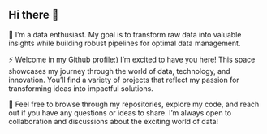 ## Hi there 👋


🌟 I’m a data enthusiast. My goal is to transform raw data into valuable insights while building robust pipelines for optimal data management.

⚡ Welcome in my Github profile:) I’m excited to have you here! This space showcases my journey through the world of data, technology, and innovation. You’ll find a variety of projects that reflect my passion for transforming ideas into impactful solutions.

💬 Feel free to browse through my repositories, explore my code, and reach out if you have any questions or ideas to share. I’m always open to collaboration and discussions about the exciting world of data!



